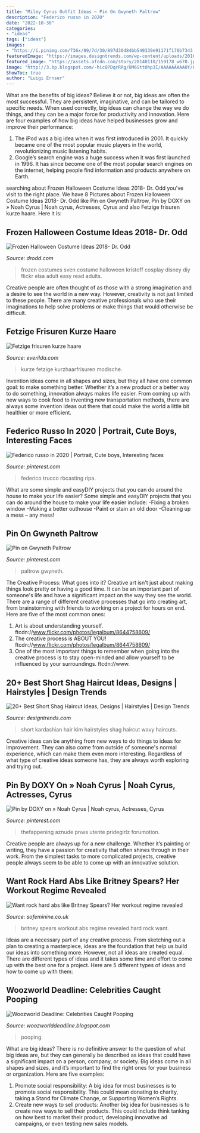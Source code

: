 ```yaml
---
title: "Miley Cyrus Outfit Ideas ~ Pin On Gwyneth Paltrow"
description: "Federico russo in 2020"
date: "2022-10-30"
categories:
- "ideas"
tags: ["ideas"]
images:
- "https://i.pinimg.com/736x/89/7d/30/897d30d84bb549339e91171f170b7343.jpg"
featuredImage: "https://images.designtrends.com/wp-content/uploads/2016/02/13084712/kim-kardashian-short-Wavy-Hair.jpg"
featured_image: "https://assets.afcdn.com/story/20140110/159178_w670.jpg"
image: "http://3.bp.blogspot.com/-hicQPDqrRRg/UM6Stt0hp3I/AAAAAAAAAOY/6ZnVdDYn8cg/s400/Screen+Shot+2012-12-17+at+11.33.56+AM.png"
ShowToc: true
author: "Luigi Ernser"
---
```



What are the benefits of big ideas?
Believe it or not, big ideas are often the most successful. They are persistent, imaginative, and can be tailored to specific needs. When used correctly, big ideas can change the way we do things, and they can be a major force for productivity and innovation. Here are four examples of how big ideas have helped businesses grow and improve their performance: 
1. The iPod was a big idea when it was first introduced in 2001. It quickly became one of the most popular music players in the world, revolutionizing music listening habits. 
2. Google’s search engine was a huge success when it was first launched in 1996. It has since become one of the most popular search engines on the internet, helping people find information and products anywhere on Earth. 

	

		
searching about Frozen Halloween Costume Ideas 2018- Dr. Odd you've visit to the right place. We have 8 Pictures about Frozen Halloween Costume Ideas 2018- Dr. Odd like Pin on Gwyneth Paltrow, Pin by DOXY on » Noah Cyrus | Noah cyrus, Actresses, Cyrus and also Fetzige frisuren kurze haare. Here it is:
		
    
## Frozen Halloween Costume Ideas 2018- Dr. Odd

<img loading=lazy src="http://www.drodd.com/images10/sven-frozen-costume3.jpg" onerror="this.onerror=null;this.src='https://tse2.mm.bing.net/th?id=OIP.Pre3llTToafHAeTZ3UJCFQHaLG&amp;pid=15.1';" alt="Frozen Halloween Costume Ideas 2018- Dr. Odd">

_Source: drodd.com_

>frozen costumes sven costume halloween kristoff cosplay disney diy flickr elsa adult easy read adults. 

	

Creative people are often thought of as those with a strong imagination and a desire to see the world in a new way. However, creativity is not just limited to these people. There are many creative professionals who use their imaginations to help solve problems or make things that would otherwise be difficult.

    
## Fetzige Frisuren Kurze Haare

<img loading=lazy src="http://everilda.com/images5/0617L/fetzige-frisuren-kurze-haare/fetzige-frisuren-kurze-haare-77_5.jpg" onerror="this.onerror=null;this.src='https://tse1.mm.bing.net/th?id=OIP.oNPF8IXzrkiSAGoMD5dmuQAAAA&amp;pid=15.1';" alt="Fetzige frisuren kurze haare">

_Source: everilda.com_

>kurze fetzige kurzhaarfrisuren modische. 

	

Invention ideas come in all shapes and sizes, but they all have one common goal: to make something better. Whether it’s a new product or a better way to do something, innovation always makes life easier. From coming up with new ways to cook food to inventing new transportation methods, there are always some invention ideas out there that could make the world a little bit healthier or more efficient.

    
## Federico Russo In 2020 | Portrait, Cute Boys, Interesting Faces

<img loading=lazy src="https://i.pinimg.com/736x/89/7d/30/897d30d84bb549339e91171f170b7343.jpg" onerror="this.onerror=null;this.src='https://tse4.mm.bing.net/th?id=OIP.JP1YLS5yVw0YyUjBUgcDWAHaKc&amp;pid=15.1';" alt="Federico russo in 2020 | Portrait, Cute boys, Interesting faces">

_Source: pinterest.com_

>federico trucco rbcasting ripa. 

	

What are some simple and easyDIY projects that you can do around the house to make your life easier?
Some simple and easyDIY projects that you can do around the house to make your life easier include: 
-Fixing a broken window 
-Making a better outhouse 
-Paint or stain an old door 
-Cleaning up a mess – any mess!

    
## Pin On Gwyneth Paltrow

<img loading=lazy src="https://i.pinimg.com/736x/a9/b5/4c/a9b54c3d37883233f2b7565e9658475e--gwyneth-paltrow-red-carpet.jpg" onerror="this.onerror=null;this.src='https://tse4.mm.bing.net/th?id=OIP.vLCNzp-llkIiosBYyQfHQgHag8&amp;pid=15.1';" alt="Pin on Gwyneth Paltrow">

_Source: pinterest.com_

>paltrow gwyneth. 

	

The Creative Process: What goes into it?
Creative art isn't just about making things look pretty or having a good time. It can be an important part of someone's life and have a significant impact on the way they see the world. There are a range of different creative processes that go into creating art, from brainstorming with friends to working on a project for hours on end. Here are five of the most common ones: 
1) Art is about understanding yourself. ftcdn://www.flickr.com/photos/legalbum/8644758609/
2) The creative process is ABOUT YOU! ftcdn://www.flickr.com/photos/legalbum/8644758609/
3) One of the most important things to remember when going into the creative process is to stay open-minded and allow yourself to be influenced by your surroundings. ftcdn://www.

    
## 20+ Best Short Shag Haircut Ideas, Designs | Hairstyles | Design Trends

<img loading=lazy src="https://images.designtrends.com/wp-content/uploads/2016/02/13084712/kim-kardashian-short-Wavy-Hair.jpg" onerror="this.onerror=null;this.src='https://tse1.mm.bing.net/th?id=OIP.Dz2SQ_uUsNu7sRkD8hcIGgHaLH&amp;pid=15.1';" alt="20+ Best Short Shag Haircut Ideas, Designs | Hairstyles | Design Trends">

_Source: designtrends.com_

>short kardashian hair kim hairstyles shag haircut wavy haircuts. 

	

Creative ideas can be anything from new ways to do things to ideas for improvement. They can also come from outside of someone's normal experience, which can make them even more interesting. Regardless of what type of creative ideas someone has, they are always worth exploring and trying out.

    
## Pin By DOXY On » Noah Cyrus | Noah Cyrus, Actresses, Cyrus

<img loading=lazy src="https://i.pinimg.com/736x/e0/80/64/e080645b9fac68b06ff126f9f186b632.jpg" onerror="this.onerror=null;this.src='https://tse1.mm.bing.net/th?id=OIP.xE3KrewpvEJPF3Wl3y_FzQHaHa&amp;pid=15.1';" alt="Pin by DOXY on » Noah Cyrus | Noah cyrus, Actresses, Cyrus">

_Source: pinterest.com_

>thefappening aznude pnws utente pridegirlz forumotion. 

	

Creative people are always up for a new challenge. Whether it’s painting or writing, they have a passion for creativity that often shines through in their work. From the simplest tasks to more complicated projects, creative people always seem to be able to come up with an innovative solution.

    
## Want Rock Hard Abs Like Britney Spears? Her Workout Regime Revealed

<img loading=lazy src="https://assets.afcdn.com/story/20140110/159178_w670.jpg" onerror="this.onerror=null;this.src='https://tse4.mm.bing.net/th?id=OIP.utZbgFQlq1DZXQdbVMOtwAHaLH&amp;pid=15.1';" alt="Want rock hard abs like Britney Spears? Her workout regime revealed">

_Source: sofeminine.co.uk_

>britney spears workout abs regime revealed hard rock want. 

	

Ideas are a necessary part of any creative process. From sketching out a plan to creating a masterpiece, ideas are the foundation that help us build our ideas into something more. However, not all ideas are created equal. There are different types of ideas and it takes some time and effort to come up with the best one for a project. Here are 5 different types of ideas and how to come up with them: 

    
## Woozworld Deadline: Celebrities Caught Pooping

<img loading=lazy src="http://3.bp.blogspot.com/-hicQPDqrRRg/UM6Stt0hp3I/AAAAAAAAAOY/6ZnVdDYn8cg/s400/Screen+Shot+2012-12-17+at+11.33.56+AM.png" onerror="this.onerror=null;this.src='https://tse2.mm.bing.net/th?id=OIP.tAW97lYciiXMPmYxzpZGngAAAA&amp;pid=15.1';" alt="Woozworld Deadline: Celebrities Caught Pooping">

_Source: woozworlddeadline.blogspot.com_

>pooping. 

	

What are big ideas?
There is no definitive answer to the question of what big ideas are, but they can generally be described as ideas that could have a significant impact on a person, company, or society. Big ideas come in all shapes and sizes, and it’s important to find the right ones for your business or organization. Here are five examples: 
1. Promote social responsibility: A big idea for most businesses is to promote social responsibility. This could mean donating to charity, taking a Stand for Climate Change, or Supporting Women’s Rights. 
2. Create new ways to sell products: Another big idea for businesses is to create new ways to sell their products. This could include think tanking on how best to market their product, developing innovative ad campaigns, or even testing new sales models. 

